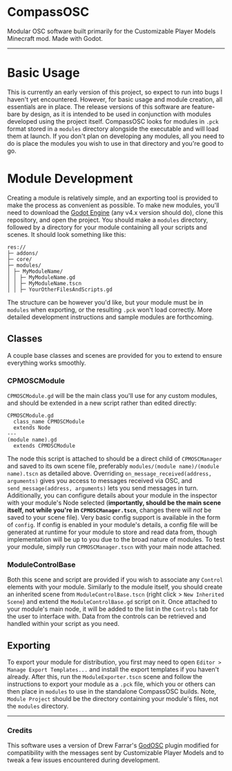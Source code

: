 # CompassOSC
Modular OSC software built primarily for the Customizable Player Models Minecraft mod. Made with Godot.

---
# Basic Usage
This is currently an early version of this project, so expect to run into bugs I haven't yet encountered. However, for basic usage and module creation, all essentials are in place. The release versions of this software are feature-bare by design, as it is intended to be used in conjunction with modules developed using the project itself. CompassOSC looks for modules in `.pck` format stored in a `modules` directory alongside the executable and will load them at launch. If you don't plan on developing any modules, all you need to do is place the modules you wish to use in that directory and you're good to go.

# Module Development
Creating a module is relatively simple, and an exporting tool is provided to make the process as convenient as possible. To make new modules, you'll need to download the [Godot Engine](https://godotengine.org/download) (any v4.x version should do), clone this repository, and open the project. You should make a `modules` directory, followed by a directory for your module containing all your scripts and scenes. It should look something like this:
```
res://
├─ addons/
├─ core/
├─ modules/
│ ├─ MyModuleName/
│ │ ├─ MyModuleName.gd
│ │ ├─ MyModuleName.tscn
│ │ ├─ YourOtherFilesAndScripts.gd
```
The structure can be however you'd like, but your module must be in `modules` when exporting, or the resulting `.pck` won't load correctly. More detailed development instructions and sample modules are forthcoming.
## Classes
A couple base classes and scenes are provided for you to extend to ensure everything works smoothly.

### CPMOSCModule
`CPMOSCModule.gd` will be the main class you'll use for any custom modules, and should be extended in a new script rather than edited directly:
```
CPMOSCModule.gd
  class_name CPMOSCModule
  extends Node
---
(module name).gd
  extends CPMOSCModule
```
The node this script is attached to should be a direct child of `CPMOSCManager` and saved to its own scene file, preferably `modules/(module name)/(module name).tscn` as detailed above. Overriding `on_message_received(address, arguments)` gives you access to messages received via OSC, and `send_message(address, arguments)` lets you send messages in turn. Additionally, you can configure details about your module in the inspector with your module's Node selected (**importantly, should be the main scene itself, not while you're in `CPMOSCManager.tscn`**, changes there will *not* be saved to your scene file). Very basic config support is available in the form of `config`. If config is enabled in your module's details, a config file will be generated at runtime for your module to store and read data from, though implementation will be up to you due to the broad nature of modules. To test your module, simply run `CPMOSCManager.tscn` with your main node attached.
### ModuleControlBase
Both this scene and script are provided if you wish to associate any `Control` elements with your module. Similarly to the module itself, you should create an inherited scene from `ModuleControlBase.tscn` (right click > `New Inherited Scene`) and extend the `ModuleControlBase.gd` script on it. Once attached to your module's main node, it will be added to the list in the `Controls` tab for the user to interface with. Data from the controls can be retrieved and handled within your script as you need. 

## Exporting
To export your module for distribution, you first may need to open `Editor > Manage Export Templates...` and install the export templates if you haven't already. After this, run the `ModuleExporter.tscn` scene and follow the instructions to export your module as a `.pck` file, which you or others can then place in `modules` to use in the standalone CompassOSC builds. Note, `Module Project` should be the directory containing your module's files, not the `modules` directory.

---
### Credits
This software uses a version of Drew Farrar's [GodOSC](https://github.com/afarra6/godosc) plugin modified for compatibility with the messages sent by Customizable Player Models and to tweak a few issues encountered during development.
